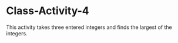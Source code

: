 # Class-Activity-4

This activity takes three entered integers and finds the largest of the integers.
